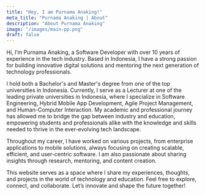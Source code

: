 ```yaml
---
title: "Hey, I am Purnama Anaking!"
meta_title: "Purnama Anaking | About"
description: "About Purnama Anaking"
image: "/images/main-pp.png"
draft: false
---
```


Hi, I’m Purnama Anaking, a Software Developer with over 10 years of experience in the tech industry. Based in Indonesia, I have a strong passion for building innovative digital solutions and mentoring the next generation of technology professionals.

I hold both a Bachelor's and Master's degree from one of the top universities in Indonesia. Currently, I serve as a Lecturer at one of the leading private universities in Indonesia, where I specialize in Software Engineering, Hybrid Mobile App Development, Agile Project Management, and Human-Computer Interaction. My academic and professional journey has allowed me to bridge the gap between industry and education, empowering students and professionals alike with the knowledge and skills needed to thrive in the ever-evolving tech landscape.

Throughout my career, I have worked on various projects, from enterprise applications to mobile solutions, always focusing on creating scalable, efficient, and user-centric software. I am also passionate about sharing insights through research, mentoring, and content creation.

This website serves as a space where I share my experiences, thoughts, and projects in the world of technology and education. Feel free to explore, connect, and collaborate. Let’s innovate and shape the future together!


